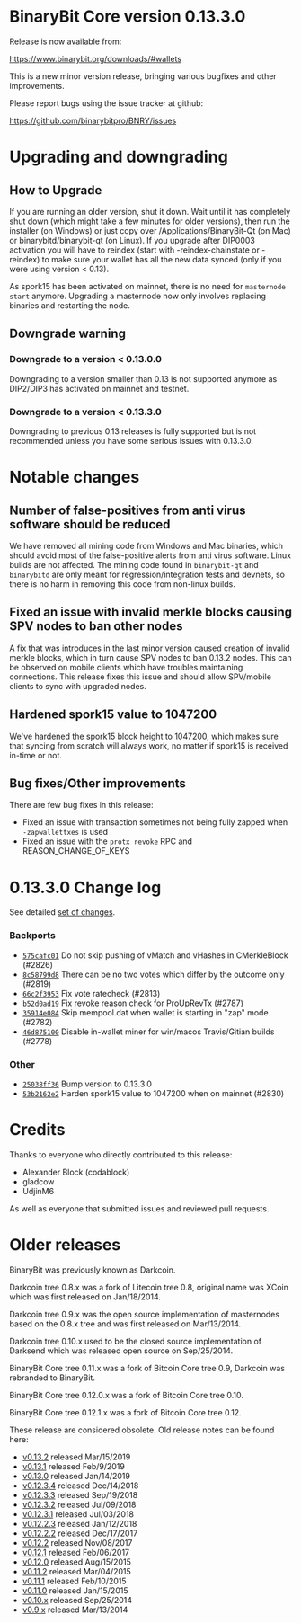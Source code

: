 BinaryBit Core version 0.13.3.0
==========================

Release is now available from:

  <https://www.binarybit.org/downloads/#wallets>

This is a new minor version release, bringing various bugfixes and other improvements.

Please report bugs using the issue tracker at github:

  <https://github.com/binarybitpro/BNRY/issues>


Upgrading and downgrading
=========================

How to Upgrade
--------------

If you are running an older version, shut it down. Wait until it has completely
shut down (which might take a few minutes for older versions), then run the
installer (on Windows) or just copy over /Applications/BinaryBit-Qt (on Mac) or
binarybitd/binarybit-qt (on Linux). If you upgrade after DIP0003 activation you will
have to reindex (start with -reindex-chainstate or -reindex) to make sure
your wallet has all the new data synced (only if you were using version < 0.13).

As spork15 has been activated on mainnet, there is no need for `masternode start`
anymore. Upgrading a masternode now only involves replacing binaries and restarting
the node.

Downgrade warning
-----------------

### Downgrade to a version < 0.13.0.0

Downgrading to a version smaller than 0.13 is not supported anymore as DIP2/DIP3 has activated
on mainnet and testnet.

### Downgrade to a version < 0.13.3.0

Downgrading to previous 0.13 releases is fully supported but is not recommended unless you have some serious issues with 0.13.3.0.

Notable changes
===============

Number of false-positives from anti virus software should be reduced
--------------------------------------------------------------------
We have removed all mining code from Windows and Mac binaries, which should avoid most of the false-positive alerts
from anti virus software. Linux builds are not affected. The mining code found in `binarybit-qt` and `binarybitd` are only meant
for regression/integration tests and devnets, so there is no harm in removing this code from non-linux builds.

Fixed an issue with invalid merkle blocks causing SPV nodes to ban other nodes
------------------------------------------------------------------------------
A fix that was introduces in the last minor version caused creation of invalid merkle blocks, which in turn cause SPV
nodes to ban 0.13.2 nodes. This can be observed on mobile clients which have troubles maintaining connections. This
release fixes this issue and should allow SPV/mobile clients to sync with upgraded nodes.

Hardened spork15 value to 1047200
---------------------------------
We've hardened the spork15 block height to 1047200, which makes sure that syncing from scratch will always work, no
matter if spork15 is received in-time or not.

Bug fixes/Other improvements
----------------------------
There are few bug fixes in this release:
- Fixed an issue with transaction sometimes not being fully zapped when `-zapwallettxes` is used
- Fixed an issue with the `protx revoke` RPC and REASON_CHANGE_OF_KEYS

 0.13.3.0 Change log
===================

See detailed [set of changes](https://github.com/binarybitpro/BNRY/compare/v0.13.2.0...binarybitpay:v0.13.3.0).

### Backports

- [`575cafc01`](https://github.com/binarybitpro/BNRY/commit/575cafc01) Do not skip pushing of vMatch and vHashes in CMerkleBlock (#2826)
- [`8c58799d8`](https://github.com/binarybitpro/BNRY/commit/8c58799d8) There can be no two votes which differ by the outcome only (#2819)
- [`66c2f3953`](https://github.com/binarybitpro/BNRY/commit/66c2f3953) Fix vote ratecheck (#2813)
- [`b52d0ad19`](https://github.com/binarybitpro/BNRY/commit/b52d0ad19) Fix revoke reason check for ProUpRevTx (#2787)
- [`35914e084`](https://github.com/binarybitpro/BNRY/commit/35914e084) Skip mempool.dat when wallet is starting in "zap" mode (#2782)
- [`46d875100`](https://github.com/binarybitpro/BNRY/commit/46d875100) Disable in-wallet miner for win/macos Travis/Gitian builds (#2778)

### Other

- [`25038ff36`](https://github.com/binarybitpro/BNRY/commit/25038ff36) Bump version to 0.13.3.0
- [`53b2162e2`](https://github.com/binarybitpro/BNRY/commit/53b2162e2) Harden spork15 value to 1047200 when on mainnet (#2830)

Credits
=======

Thanks to everyone who directly contributed to this release:

- Alexander Block (codablock)
- gladcow
- UdjinM6

As well as everyone that submitted issues and reviewed pull requests.

Older releases
==============

BinaryBit was previously known as Darkcoin.

Darkcoin tree 0.8.x was a fork of Litecoin tree 0.8, original name was XCoin
which was first released on Jan/18/2014.

Darkcoin tree 0.9.x was the open source implementation of masternodes based on
the 0.8.x tree and was first released on Mar/13/2014.

Darkcoin tree 0.10.x used to be the closed source implementation of Darksend
which was released open source on Sep/25/2014.

BinaryBit Core tree 0.11.x was a fork of Bitcoin Core tree 0.9,
Darkcoin was rebranded to BinaryBit.

BinaryBit Core tree 0.12.0.x was a fork of Bitcoin Core tree 0.10.

BinaryBit Core tree 0.12.1.x was a fork of Bitcoin Core tree 0.12.

These release are considered obsolete. Old release notes can be found here:

- [v0.13.2](https://github.com/binarybitpro/BNRY/blob/master/doc/release-notes/binarybit/release-notes-0.13.2.md) released Mar/15/2019
- [v0.13.1](https://github.com/binarybitpro/BNRY/blob/master/doc/release-notes/binarybit/release-notes-0.13.1.md) released Feb/9/2019
- [v0.13.0](https://github.com/binarybitpro/BNRY/blob/master/doc/release-notes/binarybit/release-notes-0.13.0.md) released Jan/14/2019
- [v0.12.3.4](https://github.com/binarybitpro/BNRY/blob/master/doc/release-notes/binarybit/release-notes-0.12.3.4.md) released Dec/14/2018
- [v0.12.3.3](https://github.com/binarybitpro/BNRY/blob/master/doc/release-notes/binarybit/release-notes-0.12.3.3.md) released Sep/19/2018
- [v0.12.3.2](https://github.com/binarybitpro/BNRY/blob/master/doc/release-notes/binarybit/release-notes-0.12.3.2.md) released Jul/09/2018
- [v0.12.3.1](https://github.com/binarybitpro/BNRY/blob/master/doc/release-notes/binarybit/release-notes-0.12.3.1.md) released Jul/03/2018
- [v0.12.2.3](https://github.com/binarybitpro/BNRY/blob/master/doc/release-notes/binarybit/release-notes-0.12.2.3.md) released Jan/12/2018
- [v0.12.2.2](https://github.com/binarybitpro/BNRY/blob/master/doc/release-notes/binarybit/release-notes-0.12.2.2.md) released Dec/17/2017
- [v0.12.2](https://github.com/binarybitpro/BNRY/blob/master/doc/release-notes/binarybit/release-notes-0.12.2.md) released Nov/08/2017
- [v0.12.1](https://github.com/binarybitpro/BNRY/blob/master/doc/release-notes/binarybit/release-notes-0.12.1.md) released Feb/06/2017
- [v0.12.0](https://github.com/binarybitpro/BNRY/blob/master/doc/release-notes/binarybit/release-notes-0.12.0.md) released Aug/15/2015
- [v0.11.2](https://github.com/binarybitpro/BNRY/blob/master/doc/release-notes/binarybit/release-notes-0.11.2.md) released Mar/04/2015
- [v0.11.1](https://github.com/binarybitpro/BNRY/blob/master/doc/release-notes/binarybit/release-notes-0.11.1.md) released Feb/10/2015
- [v0.11.0](https://github.com/binarybitpro/BNRY/blob/master/doc/release-notes/binarybit/release-notes-0.11.0.md) released Jan/15/2015
- [v0.10.x](https://github.com/binarybitpro/BNRY/blob/master/doc/release-notes/binarybit/release-notes-0.10.0.md) released Sep/25/2014
- [v0.9.x](https://github.com/binarybitpro/BNRY/blob/master/doc/release-notes/binarybit/release-notes-0.9.0.md) released Mar/13/2014

